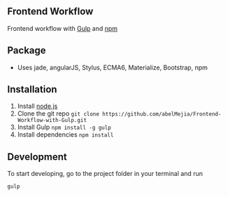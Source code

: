 ##	Frontend Workflow

 Frontend workflow with [Gulp](http://gulpjs.com/) and [npm](https://www.npmjs.com/)

## Package
+ Uses jade, angularJS, Stylus, ECMA6, Materialize, Bootstrap, npm 

## Installation

1. Install [node.js](http://nodejs.org/)
2. Clone the git repo `git clone https://github.com/abelMejia/Frontend-Workflow-with-Gulp.git`
3. Install Gulp `npm install -g gulp`
4. Install dependencies `npm install`


##  Development

To start developing, go to the project folder in your terminal and run

 `gulp`



